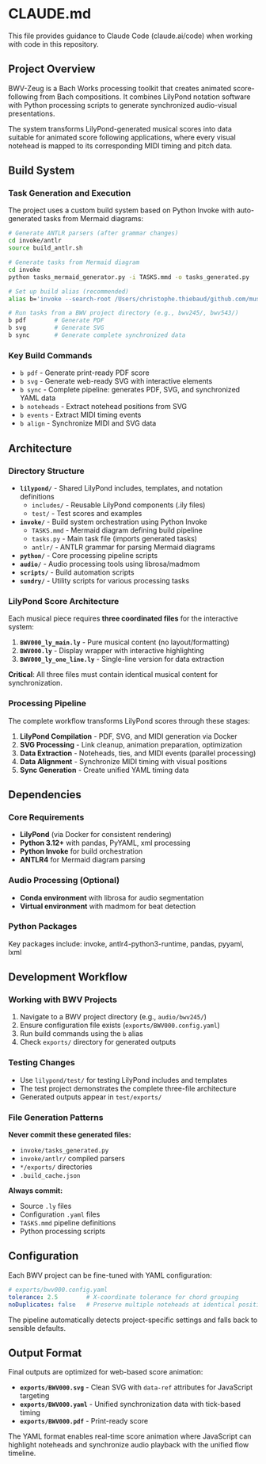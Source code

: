 # CLAUDE.md

This file provides guidance to Claude Code (claude.ai/code) when working with code in this repository.

## Project Overview

BWV-Zeug is a Bach Works processing toolkit that creates animated score-following from Bach compositions. It combines LilyPond notation software with Python processing scripts to generate synchronized audio-visual presentations.

The system transforms LilyPond-generated musical scores into data suitable for animated score following applications, where every visual notehead is mapped to its corresponding MIDI timing and pitch data.

## Build System

### Task Generation and Execution

The project uses a custom build system based on Python Invoke with auto-generated tasks from Mermaid diagrams:

```bash
# Generate ANTLR parsers (after grammar changes)
cd invoke/antlr
source build_antlr.sh

# Generate tasks from Mermaid diagram
cd invoke
python tasks_mermaid_generator.py -i TASKS.mmd -o tasks_generated.py

# Set up build alias (recommended)
alias b='invoke --search-root /Users/christophe.thiebaud/github.com/musicollator/bwv-zeug/invoke'

# Run tasks from a BWV project directory (e.g., bwv245/, bwv543/)
b pdf        # Generate PDF
b svg        # Generate SVG 
b sync       # Generate complete synchronized data
```

### Key Build Commands

- `b pdf` - Generate print-ready PDF score
- `b svg` - Generate web-ready SVG with interactive elements
- `b sync` - Complete pipeline: generates PDF, SVG, and synchronized YAML data
- `b noteheads` - Extract notehead positions from SVG
- `b events` - Extract MIDI timing events
- `b align` - Synchronize MIDI and SVG data

## Architecture

### Directory Structure

- **`lilypond/`** - Shared LilyPond includes, templates, and notation definitions
  - `includes/` - Reusable LilyPond components (.ily files)
  - `test/` - Test scores and examples
- **`invoke/`** - Build system orchestration using Python Invoke
  - `TASKS.mmd` - Mermaid diagram defining build pipeline
  - `tasks.py` - Main task file (imports generated tasks)
  - `antlr/` - ANTLR grammar for parsing Mermaid diagrams
- **`python/`** - Core processing pipeline scripts
- **`audio/`** - Audio processing tools using librosa/madmom
- **`scripts/`** - Build automation scripts
- **`sundry/`** - Utility scripts for various processing tasks

### LilyPond Score Architecture

Each musical piece requires **three coordinated files** for the interactive system:

1. **`BWV000_ly_main.ly`** - Pure musical content (no layout/formatting)
2. **`BWV000.ly`** - Display wrapper with interactive highlighting
3. **`BWV000_ly_one_line.ly`** - Single-line version for data extraction

**Critical**: All three files must contain identical musical content for synchronization.

### Processing Pipeline

The complete workflow transforms LilyPond scores through these stages:

1. **LilyPond Compilation** - PDF, SVG, and MIDI generation via Docker
2. **SVG Processing** - Link cleanup, animation preparation, optimization
3. **Data Extraction** - Noteheads, ties, and MIDI events (parallel processing)
4. **Data Alignment** - Synchronize MIDI timing with visual positions
5. **Sync Generation** - Create unified YAML timing data

## Dependencies

### Core Requirements
- **LilyPond** (via Docker for consistent rendering)
- **Python 3.12+** with pandas, PyYAML, xml processing
- **Python Invoke** for build orchestration
- **ANTLR4** for Mermaid diagram parsing

### Audio Processing (Optional)
- **Conda environment** with librosa for audio segmentation
- **Virtual environment** with madmom for beat detection

### Python Packages
Key packages include: invoke, antlr4-python3-runtime, pandas, pyyaml, lxml

## Development Workflow

### Working with BWV Projects

1. Navigate to a BWV project directory (e.g., `audio/bwv245/`)
2. Ensure configuration file exists (`exports/BWV000.config.yaml`)
3. Run build commands using the `b` alias
4. Check `exports/` directory for generated outputs

### Testing Changes

- Use `lilypond/test/` for testing LilyPond includes and templates
- The test project demonstrates the complete three-file architecture
- Generated outputs appear in `test/exports/`

### File Generation Patterns

**Never commit these generated files:**
- `invoke/tasks_generated.py`
- `invoke/antlr/` compiled parsers
- `*/exports/` directories
- `.build_cache.json`

**Always commit:**
- Source `.ly` files
- Configuration `.yaml` files  
- `TASKS.mmd` pipeline definitions
- Python processing scripts

## Configuration

Each BWV project can be fine-tuned with YAML configuration:

```yaml
# exports/bwv000.config.yaml
tolerance: 2.5        # X-coordinate tolerance for chord grouping
noDuplicates: false   # Preserve multiple noteheads at identical positions
```

The pipeline automatically detects project-specific settings and falls back to sensible defaults.

## Output Format

Final outputs are optimized for web-based score animation:

- **`exports/BWV000.svg`** - Clean SVG with `data-ref` attributes for JavaScript targeting
- **`exports/BWV000.yaml`** - Unified synchronization data with tick-based timing
- **`exports/BWV000.pdf`** - Print-ready score

The YAML format enables real-time score animation where JavaScript can highlight noteheads and synchronize audio playback with the unified flow timeline.